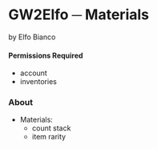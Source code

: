 # GW2Elfo ─ Materials
by Elfo Bianco

#### Permissions Required
* account
* inventories

### About
* Materials:
  * count stack
  * item rarity
